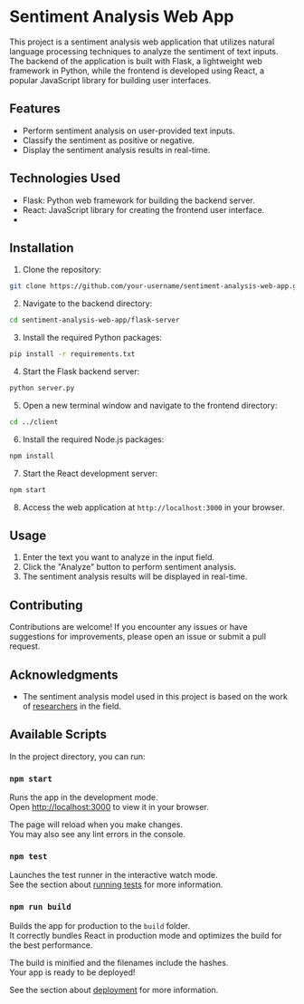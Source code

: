 # Sentiment Analysis Web App

This project is a sentiment analysis web application that utilizes natural language processing techniques to analyze the sentiment of text inputs. The backend of the application is built with Flask, a lightweight web framework in Python, while the frontend is developed using React, a popular JavaScript library for building user interfaces.

## Features

- Perform sentiment analysis on user-provided text inputs.
- Classify the sentiment as positive or negative.
- Display the sentiment analysis results in real-time.

## Technologies Used

- Flask: Python web framework for building the backend server.
- React: JavaScript library for creating the frontend user interface.
- 

## Installation

1. Clone the repository:

```bash
git clone https://github.com/your-username/sentiment-analysis-web-app.git
```

2. Navigate to the backend directory:

```bash
cd sentiment-analysis-web-app/flask-server
```

3. Install the required Python packages:

```bash
pip install -r requirements.txt
```

4. Start the Flask backend server:

```bash
python server.py
```

5. Open a new terminal window and navigate to the frontend directory:

```bash
cd ../client
```

6. Install the required Node.js packages:

```bash
npm install
```

7. Start the React development server:

```bash
npm start
```

8. Access the web application at `http://localhost:3000` in your browser.

## Usage

1. Enter the text you want to analyze in the input field.
2. Click the "Analyze" button to perform sentiment analysis.
3. The sentiment analysis results will be displayed in real-time.

## Contributing

Contributions are welcome! If you encounter any issues or have suggestions for improvements, please open an issue or submit a pull request.

## Acknowledgments

- The sentiment analysis model used in this project is based on the work of [researchers](link-to-research-paper) in the field.

## Available Scripts

In the project directory, you can run:

### `npm start`

Runs the app in the development mode.\
Open [http://localhost:3000](http://localhost:3000) to view it in your browser.

The page will reload when you make changes.\
You may also see any lint errors in the console.

### `npm test`

Launches the test runner in the interactive watch mode.\
See the section about [running tests](https://facebook.github.io/create-react-app/docs/running-tests) for more information.

### `npm run build`

Builds the app for production to the `build` folder.\
It correctly bundles React in production mode and optimizes the build for the best performance.

The build is minified and the filenames include the hashes.\
Your app is ready to be deployed!

See the section about [deployment](https://facebook.github.io/create-react-app/docs/deployment) for more information.
